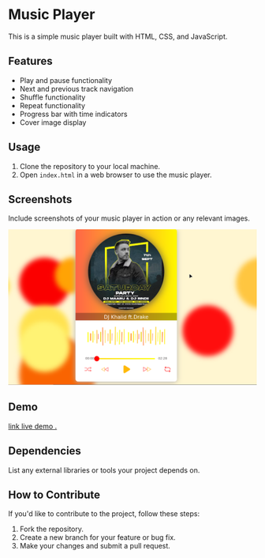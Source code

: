 # Music Player

This is a simple music player built with HTML, CSS, and JavaScript.

## Features

- Play and pause functionality
- Next and previous track navigation
- Shuffle functionality
- Repeat functionality
- Progress bar with time indicators
- Cover image display

## Usage

1. Clone the repository to your local machine.
2. Open `index.html` in a web browser to use the music player.

## Screenshots

Include screenshots of your music player in action or any relevant images.

![Music Player Screenshot](./cover/Screenshot%20at%202024-02-05%2014-04-21.png)

## Demo

[link live demo .](https://gitgtp.github.io/music-play/)

## Dependencies

List any external libraries or tools your project depends on.

## How to Contribute

If you'd like to contribute to the project, follow these steps:

1. Fork the repository.
2. Create a new branch for your feature or bug fix.
3. Make your changes and submit a pull request.



